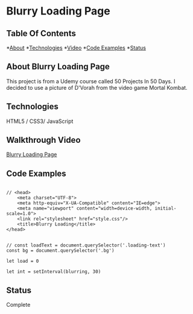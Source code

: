 # Blurry Loading Page 

## Table Of Contents
*[About](#about-blurry-loading-page)
*[Technologies](#technologies)
*[Video](#walkthrough-video)
*[Code Examples](#code-examples)
*[Status](#status)



## About Blurry Loading Page
This project is from a Udemy course called 50 Projects In 50 Days. I decided to use a picture of D'Vorah from the video game Mortal Kombat.

## Technologies
HTML5 / CSS3/ JavaScript

## Walkthrough Video
[Blurry Loading Page](https://youtu.be/OkN31n5iN9Y)


## Code Examples

```

// <head>
    <meta charset="UTF-8">
    <meta http-equiv="X-UA-Compatible" content="IE=edge">
    <meta name="viewport" content="width=device-width, initial-scale=1.0">
    <link rel="stylesheet" href="style.css"/>
    <title>Blurry Loading</title>
</head>
```

```

// const loadText = document.querySelector('.loading-text')
const bg = document.querySelector('.bg')

let load = 0

let int = setInterval(blurring, 30)
```

## Status
Complete
